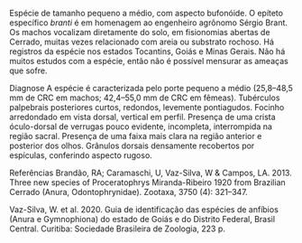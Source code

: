 ﻿Espécie de tamanho pequeno a médio, com aspecto bufonóide. O epíteto específico *branti* é em homenagem ao engenheiro agrônomo Sérgio Brant. Os machos vocalizam diretamente do solo, em fisionomias abertas de Cerrado, muitas vezes relacionado com areia ou substrato rochoso. Há registros da espécie nos estados Tocantins, Goiás e Minas Gerais. Não há muitos estudos com a espécie, então não é possível mensurar as ameaças que sofre.


Diagnose
A espécie é caracterizada pelo porte pequeno a médio (25,8–48,5 mm de CRC em machos; 42,4–55,0 mm de CRC em fêmeas). Tubérculos palpebrais posteriores curtos, redondos, levemente pontiagudos. Focinho arredondado em vista dorsal, vertical em perfil. Presença de uma crista óculo-dorsal de verrugas pouco evidente, incompleta, interrompida na região sacral. Presença de uma faixa mais clara na região anterior e posterior dos olhos. Grânulos dorsais densamente recobertos por espículas, conferindo aspecto rugoso. 


Referências
Brandão, RA; Caramaschi, U, Vaz-Silva, W & Campos, LA. 2013. Three new species of Proceratophrys Miranda-Ribeiro 1920 from Brazilian Cerrado (Anura, Odontophrynidae). Zootaxa, 3750 (4): 321–347.


Vaz-Silva, W. et al. 2020. Guia de identificação das espécies de anfíbios (Anura e Gymnophiona) do estado de Goiás e do Distrito Federal, Brasil Central. Curitiba:
Sociedade Brasileira de Zoologia, 223 p.